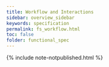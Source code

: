 ```yaml
---
title: Workflow and Interactions
sidebar: overview_sidebar
keywords: specification
permalink: fs_workflow.html
toc: false
folder: functional_spec
---
```


{% include note-notpublished.html %}
